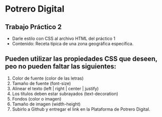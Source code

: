 # Potrero Digital
## Trabajo Práctico 2
* Darle estilo con CSS al archivo HTML del práctico 1
* Contenido: Receta típica de una zona geográfica específica.

## Pueden utilizar las propiedades CSS que deseen, peo no pueden faltar las siguientes:
1. Color de fuente (color de las letras)
2. Tamaño de fuente (font-size)
3. Alinear el texto (left | right | center | justify)
4. Los títulos deben estar subrayados (text-decoration)
5. Fondos (color o imagen)
6. Tamaño de imagen (width-height)
7. Subirlo a Github y entregar el link en la Plataforma de Potrero Digital.
